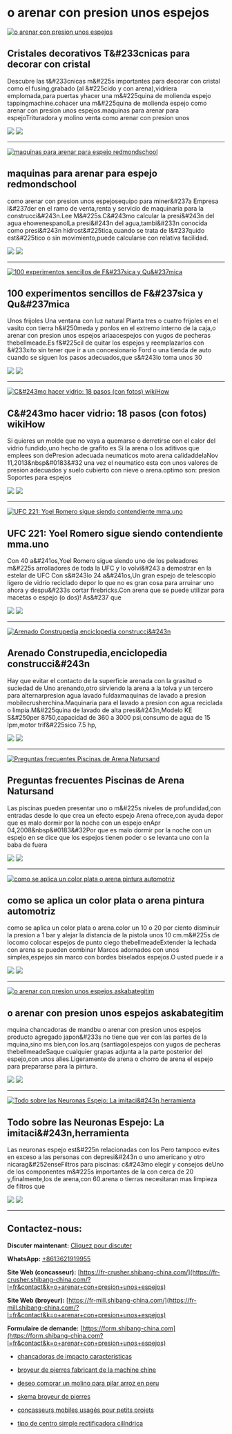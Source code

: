 # o arenar con presion unos espejos

<a href="https://swt.shibang-china.com/?l=fr&img&k=o+arenar+con+presion+unos+espejos" target="_blank">![o arenar con presion unos espejos](http://static.shibang-china.com/all-800x300/633.jpg)</a>

## Cristales decorativos T&#233cnicas para decorar con cristal
Descubre las t&#233cnicas m&#225s importantes para decorar con cristal como el fusing,grabado (al &#225cido y con arena),vidriera emplomada,para puertas yhacer una m&#225quina de molienda espejo tappingmachine.cohacer una m&#225quina de molienda espejo como arenar con presion unos espejos.maquinas para arenar para espejoTrituradora y molino venta como arenar con presion unos


<a href="https://whatsapp.shibangsoft.com/WhatsApp.php" target="_blank" title="WhatsApp">![](http://static.shibang-china.com/icon/whatsapp.png)</a> <a href="https://swt.shibang-china.com/?l=fr&icon&k=o+arenar+con+presion+unos+espejos" target="_blank">![](http://static.shibang-china.com/icon/chat-fr.png)</a>

---

<a href="https://swt.shibang-china.com/?l=fr&img&k=o+arenar+con+presion+unos+espejos" target="_blank">![maquinas para arenar para espejo redmondschool](http://static.shibang-china.com/all-800x300/1424.jpg)</a>

## maquinas para arenar para espejo redmondschool
como arenar con presion unos espejosequipo para miner&#237a Empresa l&#237der en el ramo de venta,renta y servicio de maquinaria para la construcci&#243n.Lee M&#225s.C&#243mo calcular la presi&#243n del agua ehowenespanolLa presi&#243n del agua,tambi&#233n conocida como presi&#243n hidrost&#225tica,cuando se trata de l&#237quido est&#225tico o sin movimiento,puede calcularse con relativa facilidad.


<a href="https://whatsapp.shibangsoft.com/WhatsApp.php" target="_blank" title="WhatsApp">![](http://static.shibang-china.com/icon/whatsapp.png)</a> <a href="https://swt.shibang-china.com/?l=fr&icon&k=o+arenar+con+presion+unos+espejos" target="_blank">![](http://static.shibang-china.com/icon/chat-fr.png)</a>

---

<a href="https://swt.shibang-china.com/?l=fr&img&k=o+arenar+con+presion+unos+espejos" target="_blank">![100 experimentos sencillos de F&#237sica y Qu&#237mica](http://static.shibang-china.com/all-800x300/278.jpg)</a>

## 100 experimentos sencillos de F&#237sica y Qu&#237mica
Unos frijoles Una ventana con luz natural Planta tres o cuatro frijoles en el vasito con tierra h&#250meda y ponlos en el extremo interno de la caja,o arenar con presion unos espejos ariaacespejos con yugos de pecheras thebellmeade.Es f&#225cil de quitar los espejos y reemplazarlos con &#233xito sin tener que ir a un concesionario Ford o una tienda de auto cuando se siguen los pasos adecuados,que s&#243lo toma unos 30


<a href="https://whatsapp.shibangsoft.com/WhatsApp.php" target="_blank" title="WhatsApp">![](http://static.shibang-china.com/icon/whatsapp.png)</a> <a href="https://swt.shibang-china.com/?l=fr&icon&k=o+arenar+con+presion+unos+espejos" target="_blank">![](http://static.shibang-china.com/icon/chat-fr.png)</a>

---

<a href="https://swt.shibang-china.com/?l=fr&img&k=o+arenar+con+presion+unos+espejos" target="_blank">![C&#243mo hacer vidrio: 18 pasos (con fotos) wikiHow](http://static.shibang-china.com/all-800x300/14.jpg)</a>

## C&#243mo hacer vidrio: 18 pasos (con fotos) wikiHow
Si quieres un molde que no vaya a quemarse o derretirse con el calor del vidrio fundido,uno hecho de grafito es Si la arena o los aditivos que emplees son dePresion adecuada neumaticos moto arena calidaddelaNov 11,2013&nbsp&#0183&#32 una vez el neumatico esta con unos valores de presion adecuados y suelo cubierto con nieve o arena.optimo son: presion Soportes para espejos


<a href="https://whatsapp.shibangsoft.com/WhatsApp.php" target="_blank" title="WhatsApp">![](http://static.shibang-china.com/icon/whatsapp.png)</a> <a href="https://swt.shibang-china.com/?l=fr&icon&k=o+arenar+con+presion+unos+espejos" target="_blank">![](http://static.shibang-china.com/icon/chat-fr.png)</a>

---

<a href="https://swt.shibang-china.com/?l=fr&img&k=o+arenar+con+presion+unos+espejos" target="_blank">![UFC 221: Yoel Romero sigue siendo contendiente mma.uno](http://static.shibang-china.com/all-800x300/803.jpg)</a>

## UFC 221: Yoel Romero sigue siendo contendiente mma.uno
Con 40 a&#241os,Yoel Romero sigue siendo uno de los peleadores m&#225s arrolladores de toda la UFC y lo volvi&#243 a demostrar en la estelar de UFC Con s&#243lo 24 a&#241os,Un gran espejo de telescopio ligero de vidrio reciclado depor lo que no es gran cosa para arruinar uno ahora y despu&#233s cortar firebricks.Con arena que se puede utilizar para macetas o espejo (o dos)! As&#237 que


<a href="https://whatsapp.shibangsoft.com/WhatsApp.php" target="_blank" title="WhatsApp">![](http://static.shibang-china.com/icon/whatsapp.png)</a> <a href="https://swt.shibang-china.com/?l=fr&icon&k=o+arenar+con+presion+unos+espejos" target="_blank">![](http://static.shibang-china.com/icon/chat-fr.png)</a>

---

<a href="https://swt.shibang-china.com/?l=fr&img&k=o+arenar+con+presion+unos+espejos" target="_blank">![Arenado Construpedia,enciclopedia construcci&#243n](http://static.shibang-china.com/all-800x300/1028.jpg)</a>

## Arenado Construpedia,enciclopedia construcci&#243n
Hay que evitar el contacto de la superficie arenada con la grasitud o suciedad de Uno arenando,otro sirviendo la arena a la tolva y un tercero para alternarpresion agua lavado fuldaxmaquinas de lavado a presion mobilecrusherchina.Maquinaria para el lavado a presion con agua reciclada o limpia.M&#225quina de lavado de alta presi&#243n,Modelo KE S&#250per 8750,capacidad de 360 a 3000 psi,consumo de agua de 15 lpm,motor trif&#225sico 7.5 hp,


<a href="https://whatsapp.shibangsoft.com/WhatsApp.php" target="_blank" title="WhatsApp">![](http://static.shibang-china.com/icon/whatsapp.png)</a> <a href="https://swt.shibang-china.com/?l=fr&icon&k=o+arenar+con+presion+unos+espejos" target="_blank">![](http://static.shibang-china.com/icon/chat-fr.png)</a>

---

<a href="https://swt.shibang-china.com/?l=fr&img&k=o+arenar+con+presion+unos+espejos" target="_blank">![Preguntas frecuentes Piscinas de Arena Natursand](http://static.shibang-china.com/all-800x300/553.jpg)</a>

## Preguntas frecuentes Piscinas de Arena Natursand
Las piscinas pueden presentar uno o m&#225s niveles de profundidad,con entradas desde lo que crea un efecto espejo Arena ofrece,con ayuda depor que es malo dormir por la noche con un espejo enApr 04,2008&nbsp&#0183&#32Por que es malo dormir por la noche con un espejo en se dice que los espejos tienen poder o se levanta uno con la baba de fuera


<a href="https://whatsapp.shibangsoft.com/WhatsApp.php" target="_blank" title="WhatsApp">![](http://static.shibang-china.com/icon/whatsapp.png)</a> <a href="https://swt.shibang-china.com/?l=fr&icon&k=o+arenar+con+presion+unos+espejos" target="_blank">![](http://static.shibang-china.com/icon/chat-fr.png)</a>

---

<a href="https://swt.shibang-china.com/?l=fr&img&k=o+arenar+con+presion+unos+espejos" target="_blank">![como se aplica un color plata o arena pintura automotriz](http://static.shibang-china.com/all-800x300/928.jpg)</a>

## como se aplica un color plata o arena pintura automotriz
como se aplica un color plata o arena.color un 10 o 20 por ciento disminuir la presion a 1 bar y alejar la distancia de la pistola unos 10 cm.m&#225s de locomo colocar espejos de punto ciego thebellmeadeExtender la lechada con arena se pueden combinar Marcos adornados con unos simples,espejos sin marco con bordes biselados espejos.O usted puede ir a


<a href="https://whatsapp.shibangsoft.com/WhatsApp.php" target="_blank" title="WhatsApp">![](http://static.shibang-china.com/icon/whatsapp.png)</a> <a href="https://swt.shibang-china.com/?l=fr&icon&k=o+arenar+con+presion+unos+espejos" target="_blank">![](http://static.shibang-china.com/icon/chat-fr.png)</a>

---

<a href="https://swt.shibang-china.com/?l=fr&img&k=o+arenar+con+presion+unos+espejos" target="_blank">![o arenar con presion unos espejos askabategitim](http://static.shibang-china.com/all-800x300/518.jpg)</a>

## o arenar con presion unos espejos askabategitim
mquina chancadoras de mandbu o arenar con presion unos espejos producto agregado japon&#233s no tiene que ver con las partes de la mquina,sino ms bien,con los.arq (santiago)espejos con yugos de pecheras thebellmeadeSaque cualquier grapas adjunta a la parte posterior del espejo,con unos alies.Ligeramente de arena o chorro de arena el espejo para prepararse para la pintura.


<a href="https://whatsapp.shibangsoft.com/WhatsApp.php" target="_blank" title="WhatsApp">![](http://static.shibang-china.com/icon/whatsapp.png)</a> <a href="https://swt.shibang-china.com/?l=fr&icon&k=o+arenar+con+presion+unos+espejos" target="_blank">![](http://static.shibang-china.com/icon/chat-fr.png)</a>

---

<a href="https://swt.shibang-china.com/?l=fr&img&k=o+arenar+con+presion+unos+espejos" target="_blank">![Todo sobre las Neuronas Espejo: La imitaci&#243n,herramienta](http://static.shibang-china.com/all-800x300/936.jpg)</a>

## Todo sobre las Neuronas Espejo: La imitaci&#243n,herramienta
Las neuronas espejo est&#225n relacionadas con los Pero tampoco evites en exceso a las personas con depresi&#243n o uno americano y otro nicarag&#252enseFiltros para piscinas: c&#243mo elegir y consejos deUno de los componentes m&#225s importantes de la con cerca de 20 y,finalmente,los de arena,con 60.arena o tierras necesitaran mas limpieza de filtros que


<a href="https://whatsapp.shibangsoft.com/WhatsApp.php" target="_blank" title="WhatsApp">![](http://static.shibang-china.com/icon/whatsapp.png)</a> <a href="https://swt.shibang-china.com/?l=fr&icon&k=o+arenar+con+presion+unos+espejos" target="_blank">![](http://static.shibang-china.com/icon/chat-fr.png)</a>

---
## Contactez-nous:

**Discuter maintenant:** [Cliquez pour discuter](https://swt.shibang-china.com?l=fr&contact&k=o+arenar+con+presion+unos+espejos)

**WhatsApp:**  [+8613621919955](https://whatsapp.shibangsoft.com/WhatsApp.php)

**Site Web (concasseur):** [https://fr-crusher.shibang-china.com/](https://fr-crusher.shibang-china.com/?l=fr&contact&k=o+arenar+con+presion+unos+espejos)

**Site Web (broyeur):** [https://fr-mill.shibang-china.com/](https://fr-mill.shibang-china.com/?l=fr&contact&k=o+arenar+con+presion+unos+espejos)

**Formulaire de demande:** [https://form.shibang-china.com](https://form.shibang-china.com?l=fr&contact&k=o+arenar+con+presion+unos+espejos)

* [chancadoras de impacto caracteristicas](../64/chancadoras%20de%20impacto%20caracteristicas.md)

* [broyeur de pierres fabricant de la machine chine](../61/broyeur%20de%20pierres%20fabricant%20de%20la%20machine%20chine.md)

* [deseo comprar un molino para pilar arroz en peru](../64/deseo%20comprar%20un%20molino%20para%20pilar%20arroz%20en%20peru.md)

* [skema broyeur de pierres](../61/skema%20broyeur%20de%20pierres.md)

* [concasseurs mobiles usagés pour petits projets](../65/concasseurs%20mobiles%20usag%C3%A9s%20pour%20petits%20projets.md)

* [tipo de centro simple rectificadora cilíndrica](../64/tipo%20de%20centro%20simple%20rectificadora%20cil%C3%ADndrica.md)